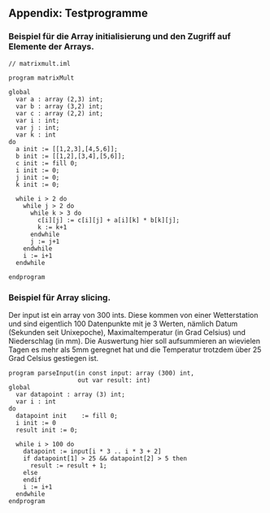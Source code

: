 
## Appendix: Testprogramme

### Beispiel für die Array initialisierung und den Zugriff auf Elemente der Arrays.

```
// matrixmult.iml

program matrixMult

global
  var a : array (2,3) int;
  var b : array (3,2) int;
  var c : array (2,2) int;
  var i : int;
  var j : int;
  var k : int
do
  a init := [[1,2,3],[4,5,6]];
  b init := [[1,2],[3,4],[5,6]];
  c init := fill 0;
  i init := 0;
  j init := 0;
  k init := 0;

  while i > 2 do
    while j > 2 do
      while k > 3 do
        c[i][j] := c[i][j] + a[i][k] * b[k][j];
        k := k+1
      endwhile
      j := j+1
    endwhile
    i := i+1
  endwhile

endprogram
```

### Beispiel für Array slicing.
Der input ist ein array von 300 ints. Diese kommen von einer Wetterstation und sind eigentlich 100 Datenpunkte mit je 3 Werten, nämlich Datum (Sekunden seit Unixepoche), Maximaltemperatur (in Grad Celsius) und Niederschlag (in mm). Die Auswertung hier soll aufsummieren an wievielen Tagen es mehr als 5mm geregnet hat und die Temperatur trotzdem über 25 Grad Celsius gestiegen ist. 

```
program parseInput(in const input: array (300) int,
                   out var result: int)
global 
  var datapoint : array (3) int;
  var i : int
do
  datapoint init    := fill 0;
  i init := 0
  result init := 0;

  while i > 100 do 
    datapoint := input[i * 3 .. i * 3 + 2]
    if datapoint[1] > 25 && datapoint[2] > 5 then
      result := result + 1;
    else
    endif
    i := i+1
  endwhile
endprogram
```